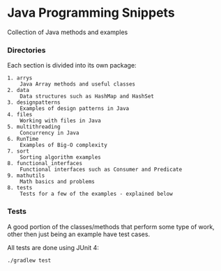 # Java Programming Snippets

Collection of Java methods and examples

### Directories
Each section is divided into its own package:
    
    1. arrys
        Java Array methods and useful classes
    2. data
        Data structures such as HashMap and HashSet
    3. designpatterns
        Examples of design patterns in Java
    4. files
        Working with files in Java
    5. multithreading
        Concurrency in Java
    6. RunTime
        Examples of Big-O complexity
    7. sort
        Sorting algorithm examples
    8. functional_interfaces
        Functional interfaces such as Consumer and Predicate
    9. mathutils
        Math basics and problems     
    8. tests
        Tests for a few of the examples - explained below

### Tests
A good portion of the classes/methods that perform some type of work, other then just being an example
have test cases.

All tests are done using JUnit 4:

	./gradlew test
